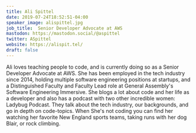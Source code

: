 ```yaml
---
title: Ali Spittel
date: 2019-07-24T18:52:51-04:00
speaker_image: alispittel.jpg
job_title:  Senior Developer Advocate at AWS
mastodon: https://mastodon.social/@aspittel
twitter: ASpittel
website: https://alispit.tel/
draft: false
---
```


Ali loves teaching people to code, and is currently doing so as a Senior Developer Advocate at AWS. She has been employed in the tech industry since 2014, holding multiple software engineering positions at startups, and a Distinguished Faculty and Faculty Lead role at General Assembly's Software Engineering Immersive. She blogs a lot about code and her life as a developer and also has a podcast with two other incredible women: Ladybug Podcast. They talk about the tech industry, our backgrounds, and go in depth on code-topics. When She's not coding you can find her watching her favorite New England sports teams, taking runs with her dog Blair, or rock climbing.

